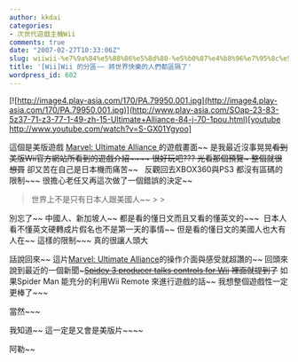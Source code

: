 ```yaml
---
author: kkdai
categories:
- 次世代遊戲主機Wii
comments: true
date: "2007-02-27T10:33:06Z"
slug: wiiwii-%e7%9a%84%e5%88%86%e5%8d%80-%e5%b0%87%e4%b8%96%e7%95%8c%e5%bf%ab%e6%a8%82%e7%9a%84%e4%ba%ba%e5%80%91%e9%83%bd%e5%8d%80%e9%9a%94%e4%ba%86
title: '[Wii]Wii 的分區~~ 將世界快樂的人們都區隔了'
wordpress_id: 602
---
```


[![http://image4.play-asia.com/170/PA.79950.001.jpg](http://image4.play-asia.com/170/PA.79950.001.jpg)](http://www.play-asia.com/SOap-23-83-5z37-71-z3-77-1-49-zh-15-Ultimate+Alliance-84-j-70-1pou.html)[youtube http://www.youtube.com/watch?v=S-GX01Ygyoo]

這個是美版遊戲 [Marvel: Ultimate Alliance ](http://www.play-asia.com/SOap-23-83-5z37-71-z3-77-1-49-zh-15-Ultimate+Alliance-84-j-70-1pou.html)的遊戲畫面~~ 是我最近沒事晃晃~~看到美版Wii官方網站所看到的遊戲介紹~~~~ 很好玩吧??? 光看那個預覽~ 整個就很想買~~ 卻又苦在自己是日本機而痛苦~~   反觀回去XBOX360與PS3 都沒有區碼的限制~~~ 很擔心老任又再這次做了一個錯誤的決定~~    

<blockquote>世界上不是只有日本人跟美國人~~
> 
> </blockquote>

別忘了~~ 中國人、新加坡人~~ 都是看的懂日文而且又看的懂英文的~~~  日本人看不懂英文硬轉成片假名也不是第一天的事情~~ 但是看的懂日文的美國人也大有人在~~ 這樣的限制~~~ 真的很讓人頭大

話說回來~~ 這片[Marvel: Ultimate Alliance](http://www.play-asia.com/SOap-23-83-5z37-71-z3-77-1-49-zh-15-Ultimate+Alliance-84-j-70-1pou.html)的操作介面與感受就超讚的~~ 回頭來說到最近的一個新聞~~~[Spidey 3 producer talks controls for Wii](http://www.nintendowiifanboy.com/2007/02/23/spidey-3-producer-talks-controls-for-wii/) 裡面就提到了~~ 如果Spider Man 能充分的利用Wii Remote 來進行遊戲的話~~ 我想整個遊戲性一定更棒了~~~ 

當然~~~

我知道~~ 這一定是又會是美版片~~~~

阿勒~~
